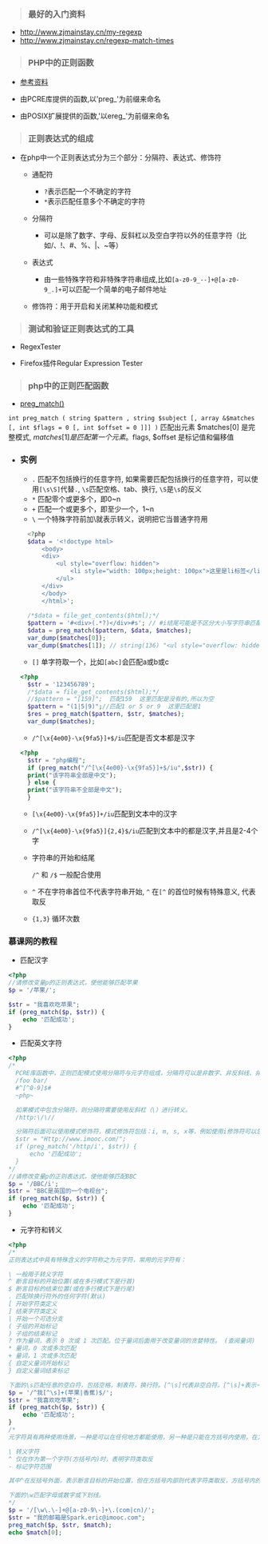 > ### 最好的入门资料
  - http://www.zjmainstay.cn/my-regexp
  - http://www.zjmainstay.cn/regexp-match-times
> ### PHP中的正则函数
  - [参考资料](http://www.cnblogs.com/hellohell/p/5718319.html)
  
  - 由PCRE库提供的函数,以'preg_'为前缀来命名

  - 由POSIX扩展提供的函数,'以ereg_'为前缀来命名
  
> ### 正则表达式的组成

* 在php中一个正则表达式分为三个部分：分隔符、表达式、修饰符

  - 通配符

    - `?`表示匹配一个不确定的字符
    - `*`表示匹配任意多个不确定的字符
    
  - 分隔符
  
    - 可以是除了数字、字母、反斜杠以及空白字符以外的任意字符（比如/、!、#、%、|、~等）
    
  - 表达式
  
    - 由一些特殊字符和非特殊字符串组成,比如`[a-z0-9_--]+@[a-z0-9_.]+`可以匹配一个简单的电子邮件地址
    
  - 修饰符：用于开启和关闭某种功能和模式
  
> ### 测试和验证正则表达式的工具

  - RegexTester
  
  - Firefox插件Regular Expression Tester
  
> ### php中的正则匹配函数

  - [preg_match()](http://php.net/manual/zh/function.preg-match.php) 
 
  `int preg_match ( string $pattern , string $subject [, array &$matches [, int $flags = 0 [, int $offset = 0 ]]] )`  匹配出元素
  $matches[0] 是完整模式, $matches[1] 是匹配第一个元素 。$flags, $offset 是标记值和偏移值
  
- ### 实例
  - `.` 匹配不包括换行的任意字符, 如果需要匹配包括换行的任意字符，可以使用`[\s\S]`代替`.`, `\s`匹配空格、tab、换行, `\S`是`\s`的反义
  - `*` 匹配零个或更多个，即0~n
  - `+` 匹配一个或更多个，即至少一个，1~n
  - `\` 一个特殊字符前加\就表示转义，说明把它当普通字符用
  ```php
    <?php
    $data = '<!doctype html>
        <body>
        <div>
            <ul style="overflow: hidden">
                <li style="width: 100px;height: 100px">这里是li标签</li>
            </ul> 
        </div>
        </body>
        </html>';
    
    /*$data = file_get_contents($html);*/
    $pattern = '#<div>(.*?)</div>#s'; // #i结尾可能是不区分大小写字符串匹配
    $data = preg_match($pattern, $data, $matches);
    var_dump($matches[0]);
    var_dump($matches[1]); // string(136) "<ul style="overflow: hidden"><li style="width: 100px;height: 100px">这里是li标签</li></ul>"
  
  ```
  - `[]` 单字符取一个，比如`[abc]`会匹配a或b或c
  ```php
  <?php
    $str = '123456789';
    /*$data = file_get_contents($html);*/
    //$pattern = "[159]";  匹配159  这里匹配是没有的,所以为空
    $pattern = "(1|5|9)";//匹配1 or 5 or 9  这里匹配是1
    $res = preg_match($pattern, $str, $matches);
    var_dump($matches); 
  ```
  - `/^[\x{4e00}-\x{9fa5}]+$/iu`匹配是否文本都是汉字
  ```php
  <?php
    $str = "php编程";
    if (preg_match("/^[\x{4e00}-\x{9fa5}]+$/iu",$str)) {
    print("该字符串全部是中文");
    } else {
    print("该字符串不全部是中文");
    }
  ```
  - `[\x{4e00}-\x{9fa5}]+/iu`匹配到文本中的汉字
  - `/^[\x{4e00}-\x{9fa5}]{2,4}$/iu`匹配到文本中的都是汉字,并且是2-4个字
  
  - 字符串的开始和结尾
  
    `/^` 和  `/$` 一般配合使用
  
  - `^` 不在字符串首位不代表字符串开始, `^` 在`[^` 的首位时候有特殊意义, 代表取反
  - `{1,3}` 循环次数
  
  
### 慕课网的教程

- 匹配汉字

```php
<?php
//请修改变量p的正则表达式，使他能够匹配苹果
$p = '/苹果/';

$str = "我喜欢吃苹果";
if (preg_match($p, $str)) {
    echo '匹配成功';
}
```

- 匹配英文字符
```php
<?php
/*
  PCRE库函数中，正则匹配模式使用分隔符与元字符组成，分隔符可以是非数字、非反斜线、非空格的任意字符。经常使用的分隔符是正斜线(/)、hash符号(#) 以及取反符号(~) 
  /foo bar/
  #^[^0-9]$#
  ~php~

  如果模式中包含分隔符，则分隔符需要使用反斜杠（\）进行转义。
  /http:\/\//

  分隔符后面可以使用模式修饰符，模式修饰符包括：i, m, s, x等，例如使用i修饰符可以忽略大小写匹配：
  $str = "Http://www.imooc.com/";
  if (preg_match('/http/i', $str)) {
      echo '匹配成功';
  }
*/
//请修改变量p的正则表达式，使他能够匹配BBC
$p = '/BBC/i';
$str = "BBC是英国的一个电视台";
if (preg_match($p, $str)) {
    echo '匹配成功';
}
```

- 元字符和转义
```php
<?php
/*
正则表达式中具有特殊含义的字符称之为元字符，常用的元字符有：

\ 一般用于转义字符
^ 断言目标的开始位置(或在多行模式下是行首)
$ 断言目标的结束位置(或在多行模式下是行尾)
. 匹配除换行符外的任何字符(默认)
[ 开始字符类定义
] 结束字符类定义
| 开始一个可选分支
( 子组的开始标记
) 子组的结束标记
? 作为量词，表示 0 次或 1 次匹配。位于量词后面用于改变量词的贪婪特性。 (查阅量词)
* 量词，0 次或多次匹配
+ 量词，1 次或多次匹配
{ 自定义量词开始标记
} 自定义量词结束标记

下面的\s匹配任意的空白符，包括空格，制表符，换行符。[^\s]代表非空白符。[^\s]+表示一次或多次匹配非空白符。*/
$p = '/^我[^\s]+(苹果|香蕉)$/';
$str = "我喜欢吃苹果";
if (preg_match($p, $str)) {
    echo '匹配成功';
}
/*
元字符具有两种使用场景，一种是可以在任何地方都能使用，另一种是只能在方括号内使用，在方括号内使用的有：

\ 转义字符
^ 仅在作为第一个字符(方括号内)时，表明字符类取反
- 标记字符范围

其中^在反括号外面，表示断言目标的开始位置，但在方括号内部则代表字符类取反，方括号内的减号-可以标记字符范围，例如0-9表示0到9之间的所有数字。

下面的\w匹配字母或数字或下划线。
*/
$p = '/[\w\.\-]+@[a-z0-9\-]+\.(com|cn)/';
$str = "我的邮箱是Spark.eric@imooc.com";
preg_match($p, $str, $match);
echo $match[0];
```

  
   
  


